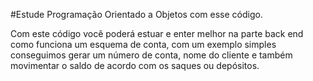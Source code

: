  #Estude Programação Orientado a Objetos com esse código.
 
 
 Com este código você poderá estuar e enter melhor na parte back end como funciona
 um esquema de conta, com um exemplo simples conseguimos gerar um número de conta,
 nome do cliente e também movimentar o saldo de acordo com os saques ou depósitos.
